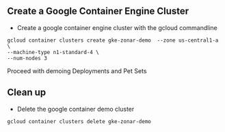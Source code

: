 ## Create a Google Container Engine Cluster

- Create a google container engine cluster with the gcloud commandline
```
gcloud container clusters create gke-zonar-demo  --zone us-central1-a \
--machine-type n1-standard-4 \
--num-nodes 3
```
Proceed with demoing Deployments and Pet Sets

## Clean up
- Delete the google container demo cluster
```
gcloud container clusters delete gke-zonar-demo
```
